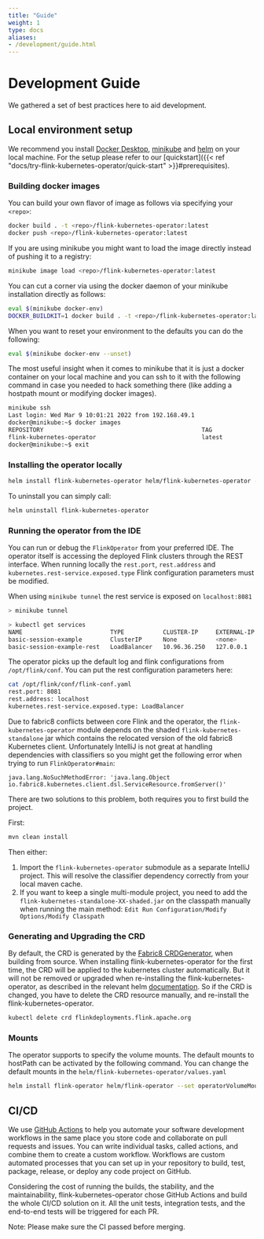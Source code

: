 ```yaml
---
title: "Guide"
weight: 1
type: docs
aliases:
- /development/guide.html
---
```

<!--
Licensed to the Apache Software Foundation (ASF) under one
or more contributor license agreements.  See the NOTICE file
distributed with this work for additional information
regarding copyright ownership.  The ASF licenses this file
to you under the Apache License, Version 2.0 (the
"License"); you may not use this file except in compliance
with the License.  You may obtain a copy of the License at

  http://www.apache.org/licenses/LICENSE-2.0

Unless required by applicable law or agreed to in writing,
software distributed under the License is distributed on an
"AS IS" BASIS, WITHOUT WARRANTIES OR CONDITIONS OF ANY
KIND, either express or implied.  See the License for the
specific language governing permissions and limitations
under the License.
-->

# Development Guide

We gathered a set of best practices here to aid development.

## Local environment setup

We recommend you install [Docker Desktop](https://www.docker.com/products/docker-desktop), [minikube](https://minikube.sigs.k8s.io/docs/start/)
and [helm](https://helm.sh/docs/intro/quickstart/) on your local machine. For the setup please refer to our
[quickstart]({{< ref "docs/try-flink-kubernetes-operator/quick-start" >}}#prerequisites).

### Building docker images
You can build your own flavor of image as follows via specifying your `<repo>`:
```bash
docker build . -t <repo>/flink-kubernetes-operator:latest
docker push <repo>/flink-kubernetes-operator:latest
```

If you are using minikube you might want to load the image directly instead of pushing it to a registry:

```bash
minikube image load <repo>/flink-kubernetes-operator:latest
```

You can cut a corner via using the docker daemon of your minikube installation directly as follows:
```bash
eval $(minikube docker-env)
DOCKER_BUILDKIT=1 docker build . -t <repo>/flink-kubernetes-operator:latest
```

When you want to reset your environment to the defaults you can do the following:
```bash
eval $(minikube docker-env --unset)
```

The most useful insight when it comes to minikube that it is just a docker container on your local machine and you can
ssh to it with the following command in case you needed to hack something there (like adding a hostpath mount or modifying docker images).

```bash
minikube ssh
Last login: Wed Mar 9 10:01:21 2022 from 192.168.49.1
docker@minikube:~$ docker images
REPOSITORY                                             TAG                IMAGE ID       CREATED         SIZE
flink-kubernetes-operator                              latest             cf7856d9ef59   23 hours ago    578MB
docker@minikube:~$ exit
```

### Installing the operator locally

```bash
helm install flink-kubernetes-operator helm/flink-kubernetes-operator --set image.repository=<repo>/flink-kubernetes-operator --set image.tag=latest
```

To uninstall you can simply call:

```bash
helm uninstall flink-kubernetes-operator
```

### Running the operator from the IDE

You can run or debug the `FlinkOperator` from your preferred IDE. The operator itself is accessing the deployed Flink clusters through the REST interface. When running locally the `rest.port`, `rest.address` and `kubernetes.rest-service.exposed.type` Flink configuration parameters must be modified.

When using `minikube tunnel` the rest service is exposed on `localhost:8081`
```bash
> minikube tunnel

> kubectl get services
NAME                         TYPE           CLUSTER-IP     EXTERNAL-IP   PORT(S)             AGE
basic-session-example        ClusterIP      None           <none>        6123/TCP,6124/TCP   14h
basic-session-example-rest   LoadBalancer   10.96.36.250   127.0.0.1     8081:30572/TCP      14h
```
The operator picks up the default log and flink configurations from `/opt/flink/conf`. You can put the rest configuration parameters here:
```bash
cat /opt/flink/conf/flink-conf.yaml
rest.port: 8081
rest.address: localhost
kubernetes.rest-service.exposed.type: LoadBalancer
```

Due to fabric8 conflicts between core Flink and the operator, the `flink-kubernetes-operator` module depends on the shaded `flink-kubernetes-standalone` jar which contains the relocated version of the old fabric8 Kubernetes client. Unfortunately IntelliJ is not great at handling dependencies with classifiers so you might get the following error when trying to run `FlinkOperator#main`:

```
java.lang.NoSuchMethodError: 'java.lang.Object io.fabric8.kubernetes.client.dsl.ServiceResource.fromServer()'
```

There are two solutions to this problem, both requires you to first build the project.

First:

```bash
mvn clean install
```

Then either:

 1. Import the `flink-kubernetes-operator` submodule as a separate IntelliJ project. This will resolve the classifier dependency correctly from your local maven cache.
 2. If you want to keep a single multi-module project, you need to add the `flink-kubernetes-standalone-XX-shaded.jar` on the classpath manually when running the main method:
 `Edit Run Configuration/Modify Options/Modify Classpath`

### Generating and Upgrading the CRD

By default, the CRD is generated by the [Fabric8 CRDGenerator](https://github.com/fabric8io/kubernetes-client/blob/master/doc/CRD-generator.md), when building from source.
When installing flink-kubernetes-operator for the first time, the CRD will be applied to the kubernetes cluster automatically. But it will not be removed or upgraded when re-installing the flink-kubernetes-operator, as described in the relevant helm [documentation](https://helm.sh/docs/chart_best_practices/custom_resource_definitions/).
So if the CRD is changed, you have to delete the CRD resource manually, and re-install the flink-kubernetes-operator.

```bash
kubectl delete crd flinkdeployments.flink.apache.org
```

### Mounts

The operator supports to specify the volume mounts. The default mounts to hostPath can be activated by the following command. You can change the default mounts in the `helm/flink-kubernetes-operator/values.yaml`

```bash
helm install flink-operator helm/flink-operator --set operatorVolumeMounts.create=true --set operatorVolumes.create=true
```


## CI/CD

We use [GitHub Actions](https://help.github.com/en/actions/getting-started-with-github-actions/about-github-actions) to help you automate your software development workflows in the same place you store code and collaborate on pull requests and issues.
You can write individual tasks, called actions, and combine them to create a custom workflow.
Workflows are custom automated processes that you can set up in your repository to build, test, package, release, or deploy any code project on GitHub.

Considering the cost of running the builds, the stability, and the maintainability, flink-kubernetes-operator chose GitHub Actions and build the whole CI/CD solution on it.
All the unit tests, integration tests, and the end-to-end tests will be triggered for each PR.

Note: Please make sure the CI passed before merging.
